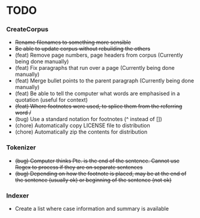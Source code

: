 # TODO

### CreateCorpus
* ~~Rename filenames to something more sensible~~
* ~~Be able to update corpus without rebuilding the others~~
* (feat) Remove page numbers, page headers from corpus (Currently being done manually)
* (feat) Fix paragraphs that run over a page (Currently being done manually)
* (feat) Merge bullet points to the parent paragraph (Currently being done manually)
* (feat) Be able to tell the computer what words are emphasised in a quotation (useful for context) 
* ~~(feat) Where footnotes were used, to splice them from the referring word /~~ 
* (bug) Use a standard notation for footnotes (\^ instead of \[]) 
* (chore) Automatically copy LICENSE file to distribution
* (chore) Automatically zip the contents for distribution

### Tokenizer
* ~~(bug) Computer thinks Pte. is the end of the sentence. Cannot use Regex to process if they are on separate sentences~~
* ~~(bug) Depending on how the footnote is placed, may be at the end of the sentence (usually ok) or beginning of the sentence (not ok)~~

### Indexer
- Create a list where case information and summary is available
